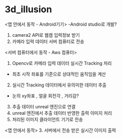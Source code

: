 # 3d_illusion

<앱 안에서 동작 - Android기기>
-Android studio로 개발?
1. camera2 API로 웹캠 입력정보 받기
2. 카메라 입력 데이터 서버 컴퓨터로 전송

<서버 컴퓨터에서 동작 - Aws 컴퓨터>
1. Opencv로 카메라 입력 데이터 실시간 Tracking 처리
- 최초 시작 좌표를 기준으로 상대적인 움직임을 계산

2. 실시간 Tracking 데이터에서 유의미한 데이터 추출
- 눈의 xy좌표 , 얼굴 회전각 , 거리감?

3. 추출 데이터 unreal 엔진으로 연결
4. unreal 엔진에서 추출 데이터 반영한 출력 이미지 처리
5. 처리된 이미지 클라이언트 기기로 전송

<앱 안에서 동작>
3. 서버에서 전송 받은 실시간 이미지 출력
